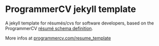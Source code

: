 ProgrammerCV jekyll template
============

A jekyll template for résumés/cvs for software developers, based on the ProgrammerCV [résumé schema definition](https://github.com/programmercv/schema).

More infos at [programmercv.com/resume_template](https://programmercv.com/resume_template)